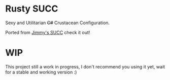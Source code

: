 # Rusty SUCC

Sexy and Utilitarian ~~C#~~ Crustacean Configuration.

Ported from [Jimmy's SUCC](https://github.com/JimmyCushnie/SUCC) check it out!

# WIP

This project still a work in progress, I don't recommend you using it yet, wait for a stable and working version :)

